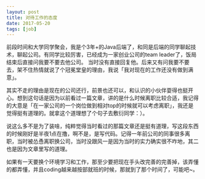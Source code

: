 ```yaml
---
layout: post
title: 对待工作的态度
date: 2017-05-20
tags: [job]
---
```


前段时间和大学同学聚会，我是个3年+的Java后端了，和同是后端的同学聊起技术，聊起公司。有同学比较厉害，已经成为一家创业公司的team leader了，饭局结束后直接问我要不要去他公司。
当时没有直接回复他。后来又有问我要不要去，架不住热情就说了个冠冕堂皇的理由，我说「我对现在的工作还没有做到满意」。

<!-- more -->

其实不走的理由是现在的公司还行，前景也还可以，和认识的小伙伴耍得也挺开心。想到这句话是因为以前看过一篇文章，讲的是什么时候离职比较合适，我记得的大意是「在一家公司的一个岗位做到相对top的时候就可以考虑离职」，我还是觉得挺有道理的。就拿这个道理想了个句子去敷衍同学：）。

说这么多不是为了装啥，纯粹觉得当时看过的那篇文章还是挺有道理，写这段东西的时候刚好是半夜1点在撸，啊不是，是写代码。记得一年前公司的同事很多离职，当时被怂恿离职换公司，当时没跟风一是因为当时的实力确实很不咋地，其二也是因为文章里写的道理。

如果有一天要换个环境学习和工作，那至少要把现在手头改完善的完善掉，该弄懂的都弄懂，并且coding越来越按部就班的时候，那就到了那个时间了，可能吧~。